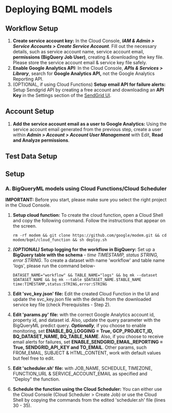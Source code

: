 # Deploying BQML models

## Workflow Setup
1. **Create service account key:** In the Cloud Console, ***IAM & Admin > Service Accounts > Create Service Account***. Fill out the necessary details, such as service account name, service account email, **permissions (BigQuery Job User)**, creating & downloading the key file. Please store the service account email & service key file safely. 
2. **Enable Google Analytics API:** In the Cloud Console, ***APIs & Services > Library***, search for **Google Analytics API,** not the Google Analytics Reporting API. 
3. (OPTIONAL, if using Cloud Functions) **Setup email API for failure alerts:** Setup Sendgrid API by creating a free account and downloading an **API Key** in the Settings section of the [SendGrid UI](https://sendgrid.com/docs/for-developers/sending-email/authentication/).

## Account Setup
1. **Add the service account email as a user to Google Analytics:** Using the service account email generated from the previous step, create a user within ***Admin > Account > Account User Management*** with Edit, **Read and Analyze permissions**.

## Test Data Setup

## Setup
### A. BigQueryML models using Cloud Functions/Cloud Scheduler

**IMPORTANT:** Before you start, please make sure you select the right project in the Cloud Console.

1. **Setup cloud function:** To create the cloud function, open a Cloud Shell and copy the following command. Follow the instructions that appear on the screen. 
    ```
    rm -rf modem && git clone https://github.com/google/modem.git && cd modem/bqml/cloud_function && sh deploy.sh
    ```
    
2. ***(OPTIONAL)* Setup logging for the workflow in BigQuery:** Set up a **BigQuery table with the schema** - *time TIMESTAMP, status STRING, error STRING*. To create a dataset with name 'workflow' and table name 'logs', please run the command below-
    ```
    DATASET_NAME="workflow" && TABLE_NAME="logs" && bq mk --dataset $DATASET_NAME && bq mk --table $DATASET_NAME.$TABLE_NAME time:TIMESTAMP,status:STRING,error:STRING
    ```
3. **Edit 'svc_key.json' file:** Edit the created Cloud Function in the UI and update the svc_key.json file with the details from the downloaded service key file (check Prerequisites - Step 2).

3. **Edit 'params.py' file:** with the correct Google Analytics account id, property id, and dataset id. Also, update the query parameter with the BigQueryML predict query. ***Optionally***, if you choose to enable monitoring, set **ENABLE_BQ_LOGGING = True, GCP_PROJECT_ID, BQ_DATASET_NAME, BQ_TABLE_NAME**. Also, if you choose to receive email alerts for failures, set **ENABLE_SENDGRID_EMAIL_REPORTING = True, SENDGRID_API_KEY and TO_EMAIL**. Other params, such FROM_EMAIL, SUBJECT & HTML_CONTENT, work with default values but feel free to edit.

4. **Edit 'scheduler.sh' file:** with JOB_NAME, SCHEDULE, TIMEZONE, FUNCTION_URL & SERVICE_ACCOUNT_EMAIL as specified and "Deploy" the function. 

5. **Schedule the function using the Cloud Scheduler:** You can either use the Cloud Console (Cloud Scheduler > Create Job) or use the Cloud Shell by copying the commands from the edited 'scheduler.sh' file (lines 30 - 35).

